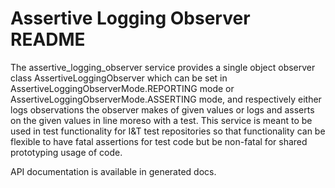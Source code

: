 # Assertive Logging Observer README

The assertive_logging_observer service provides a single object observer class AssertiveLoggingObserver which can be set in AssertiveLoggingObserverMode.REPORTING mode or AssertiveLoggingObserverMode.ASSERTING mode, and respectively either logs observations the observer makes of given values or logs and asserts on the given values in line moreso with a test. This service is meant to be used in test functionality for I&T test repositories so that functionality can be flexible to have fatal assertions for test code but be non-fatal for shared prototyping usage of code.

API documentation is available in generated docs.